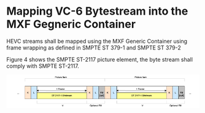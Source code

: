 # Mapping VC-6 Bytestream into the MXF Gegneric Container

HEVC streams shall be mapped using the MXF Generic Container using frame wrapping as defined in SMPTE ST 379-1 and SMPTE ST 379-2

Figure 4 shows the SMPTE ST-2117 picture element, the byte stream shall comply with SMPTE ST-2117.

![Mapping of ST-2117 Picture Item Element](figure-04.png)
